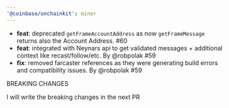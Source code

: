 ```yaml
---
'@coinbase/onchainkit': minor
---
```


- **feat**: deprecated `getFrameAccountAddress` as now `getFrameMessage` returns also the Account Address. #60
- **feat**: integrated with Neynars api to get validated messages + additional context like recast/follow/etc. By @robpolak #59
- **fix**: removed farcaster references as they were generating build errors and compatibility issues. By @robpolak #59

BREAKING CHANGES

I will write the breaking changes in the next PR
